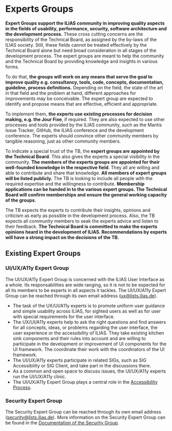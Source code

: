 # Experts Groups

**Expert Groups support the ILIAS community in improving quality aspects in the
fields of usability, performance, security, software architecture and the
development process.** These cross cutting concerns are the responsibility of
the Technical Board, as assigned by the by-laws of the ILIAS society. Still,
these fields cannot be treated effectively by the Technical Board alone but
need broad consideration in all stages of the development process. The expert
groups are meant to help the community and the Technical Board by providing
knowledge and insights in various forms.

To do that, **the groups will work on any means that serve the goal to improve
quality e.g. consultancy, tools, code, concepts, documentation, guideline, process
definitions.** Depending on the field, the state of the art in that field and the
problem at hand, different approaches for improvements may be conceivable. The
expert group are expected to identify and propose means that are effective,
efficient and appropriate.

To implement them, **the experts use existing processes for decision making, e.g.
the Jour Fixe**, if required. They are also expected to use other processes and
tools provided by the ILIAS community, such as the Mantis Issue Tracker, GitHub,
the ILIAS conference and the development conference. The experts should convince
other community members by tangible reasoning, just as other community members.

To indicate a special trust of the TB, the **expert groups are appointed by the
Technical Board**. This also gives the experts a special visibility in the
community. **The members of the experts groups are appointed for their well-founded
knowledge in the respective field**. They all are willing and able to
contribute and share that knowledge. **All members of expert groups will be listed
publicly.** The TB is looking to include all people with the required expertise
and the willingness to contribute. **Membership applications can be handed in to
the various expert groups. The Technical Board will confirm memberships and ensure
the general working capacity of the groups.**

The TB expects the experts to contribute their insights, opinions and criticism
as early as possible in the development process. Also, the TB expects all community
members to seak the experts advice and listen to their feedback. **The Technical
Board is committed to make the experts opinions heard in the development of ILIAS.
Recommendations by experts will have a strong impact on the decisions of the TB.** 

## Existing Expert Groups
### UI/UX/A11y Expert Group
The UI/UX/A11y Expert Group is concerned with the ILIAS User Interface as a whole. Its
responsabilities are wide ranging, so it is not to be expected for all its members to be
experts in all aspects it tackles. The UI/UX/A11y Expert Group can be reached through its own
email address (ux@lists.ilias.de).
* The task of the UX/UI/A11y experts is to promote uniform user guidance and simple usability across ILIAS, for sighted users as well as for user with special requirements for the user interface.
* The UX/UI/A11y experts help to ask the right questions and find answers for all concepts, ideas, or problems regarding the user interface, the user experience or the accessibility of ILIAS. They take existing kitchen sink components and their rules into account and are willing to participate in the development or improvement of UI components for the UI framework. The coordinate their work with the coordinators of the UI framework.
* The UI/UX/A11y experts participate in related SIGs, such as SIG Accessibility or SIG Client, and take part in the discussions there.
* As a common and open space to discuss issues, the UI/UX/A11y experts run the UI/UX/A11y clinic.
* The UI/UX/A11y Expert Group plays a central role in the [Accessibility Process](accessibility-process.md#participants).

### Security Expert Group
The Security Expert Group can be reached through its own email address (security@lists.ilias.de).
More information on the Security Expert Group can be found in the
[Documentation of the Security Group](security.md).
